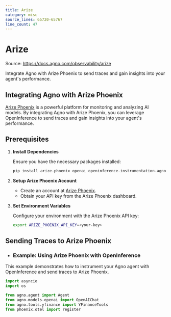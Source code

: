 ```yaml
---
title: Arize
category: misc
source_lines: 65720-65767
line_count: 47
---
```


# Arize
Source: https://docs.agno.com/observability/arize

Integrate Agno with Arize Phoenix to send traces and gain insights into your agent's performance.

## Integrating Agno with Arize Phoenix

[Arize Phoenix](https://phoenix.arize.com/) is a powerful platform for monitoring and analyzing AI models. By integrating Agno with Arize Phoenix, you can leverage OpenInference to send traces and gain insights into your agent's performance.

## Prerequisites

1. **Install Dependencies**

   Ensure you have the necessary packages installed:

   ```bash
   pip install arize-phoenix openai openinference-instrumentation-agno opentelemetry-sdk opentelemetry-exporter-otlp
   ```

2. **Setup Arize Phoenix Account**

   * Create an account at [Arize Phoenix](https://phoenix.arize.com/).
   * Obtain your API key from the Arize Phoenix dashboard.

3. **Set Environment Variables**

   Configure your environment with the Arize Phoenix API key:

   ```bash
   export ARIZE_PHOENIX_API_KEY=<your-key>
   ```

## Sending Traces to Arize Phoenix

* ### Example: Using Arize Phoenix with OpenInference

This example demonstrates how to instrument your Agno agent with OpenInference and send traces to Arize Phoenix.

```python
import asyncio
import os

from agno.agent import Agent
from agno.models.openai import OpenAIChat
from agno.tools.yfinance import YFinanceTools
from phoenix.otel import register

